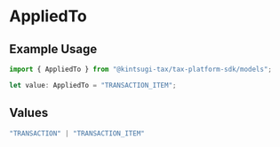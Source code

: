 # AppliedTo

## Example Usage

```typescript
import { AppliedTo } from "@kintsugi-tax/tax-platform-sdk/models";

let value: AppliedTo = "TRANSACTION_ITEM";
```

## Values

```typescript
"TRANSACTION" | "TRANSACTION_ITEM"
```